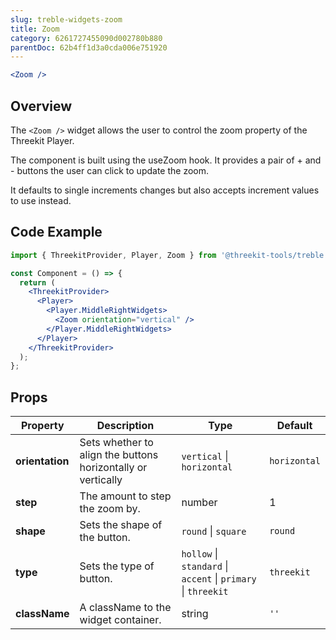 ```yaml
---
slug: treble-widgets-zoom
title: Zoom
category: 6261727455090d002780b880
parentDoc: 62b4ff1d3a0cda006e751920
---
```


```jsx
<Zoom />
```

## Overview

The `<Zoom />` widget allows the user to control the zoom property of the Threekit Player.

The component is built using the useZoom hook. It provides a pair of + and - buttons the user can click to update the zoom.

It defaults to single increments changes but also accepts increment values to use instead.

## Code Example

```jsx
import { ThreekitProvider, Player, Zoom } from '@threekit-tools/treble';

const Component = () => {
  return (
    <ThreekitProvider>
      <Player>
        <Player.MiddleRightWidgets>
          <Zoom orientation="vertical" />
        </Player.MiddleRightWidgets>
      </Player>
    </ThreekitProvider>
  );
};
```

## Props

| Property        | Description                                                  | Type                                                          | Default      |
| --------------- | ------------------------------------------------------------ | ------------------------------------------------------------- | ------------ |
| **orientation** | Sets whether to align the buttons horizontally or vertically | `vertical` \| `horizontal`                                    | `horizontal` |
| **step**        | The amount to step the zoom by.                              | number                                                        | 1            |
| **shape**       | Sets the shape of the button.                                | `round` \| `square`                                           | `round`      |
| **type**        | Sets the type of button.                                     | `hollow` \| `standard` \| `accent` \| `primary` \| `threekit` | `threekit`   |
| **className**   | A className to the widget container.                         | string                                                        | `''`         |
